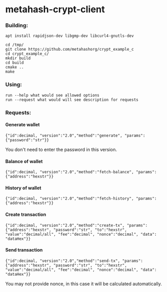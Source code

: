 # metahash-crypt-client

### Building:
```
apt install rapidjson-dev libgmp-dev libcurl4-gnutls-dev

cd /tmp/
git clone https://github.com/metahashorg/crypt_example_c
cd crypt_example_c/
mkdir build
cd build
cmake ..
make
```

### Using:
```
run --help what would see allowed options
run --request what would will see description for requests
```

### Requests:

#### Generate wallet 
```
{"id":decimal, "version":"2.0","method":"generate", "params":{"password":"str"}}
```
You don't need to enter the password in this version. 

#### Balance of wallet 
```
{"id":decimal, "version":"2.0","method":"fetch-balance", "params":{"address":"hexstr"}}
```

#### History of wallet 
```
{"id":decimal, "version":"2.0","method":"fetch-history", "params":{"address":"hexstr"}}
```

#### Create transaction 
```
{"id":decimal, "version":"2.0","method":"create-tx", "params":{"address":"hexstr", "password":"str", "to":"hexstr", "value":"decimal/all", "fee":"decimal", "nonce":"decimal", "data": "dataHex"}}
```

#### Send transaction 
```
{"id":decimal, "version":"2.0","method":"send-tx", "params":{"address":"hexstr", "password":"str", "to":"hexstr", "value":"decimal/all", "fee":"decimal", "nonce":"decimal", "data": "dataHex"}}
```
You may not provide nonce, in this case it will be calculated automatically.

